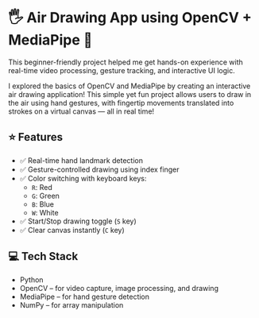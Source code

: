 # 🖐 Air Drawing App using OpenCV + MediaPipe 🎨

This beginner-friendly project helped me get hands-on experience with real-time video processing, gesture tracking, and interactive UI logic.

I explored the basics of OpenCV and MediaPipe by creating an interactive air drawing application! This simple yet fun project allows users to draw in the air using hand gestures, with fingertip movements translated into strokes on a virtual canvas — all in real time!

## ⭐ Features

- ✅ Real-time hand landmark detection  
- ✅ Gesture-controlled drawing using index finger  
- ✅ Color switching with keyboard keys:  
  - `R`: Red  
  - `G`: Green  
  - `B`: Blue  
  - `W`: White  
- ✅ Start/Stop drawing toggle (`S` key)  
- ✅ Clear canvas instantly (`C` key)

## 💻 Tech Stack

- Python  
- OpenCV – for video capture, image processing, and drawing  
- MediaPipe – for hand gesture detection  
- NumPy – for array manipulation

